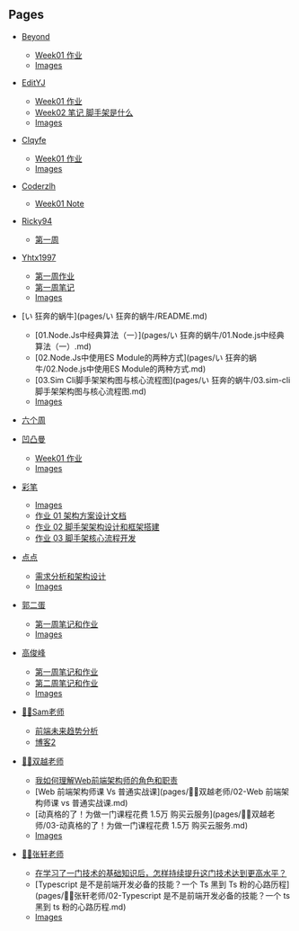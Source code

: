 
## Pages

- [Beyond](pages/Beyond/README.md)

    - [Week01 作业](pages/Beyond/01-week01-作业.md)
    - [Images]()
- [EditYJ](pages/EditYJ/README.md)

    - [Week01 作业](pages/EditYJ/01-Week01-作业.md)
    - [Week02 笔记 脚手架是什么](pages/EditYJ/02-Week02-笔记-脚手架是什么.md)
    - [Images]()
- [Clqyfe](pages/clqyfe/README.md)

    - [Week01 作业](pages/clqyfe/01-Week01-作业.md)
    - [Images]()
- [Coderzlh](pages/coderzlh/README.md)

    - [Week01 Note](pages/coderzlh/01-week01-note.md)
- [Ricky94](pages/ricky94/README.md)

    - [第一周](pages/ricky94/01-第一周.md)
- [Yhtx1997](pages/yhtx1997/README.md)

    - [第一周作业](pages/yhtx1997/01-第一周作业.md)
    - [第一周笔记](pages/yhtx1997/01-第一周笔记.md)
    - [Images]()
- [い 狂奔的蜗牛](pages/い 狂奔的蜗牛/README.md)

    - [01.Node.Js中经典算法（一）](pages/い 狂奔的蜗牛/01.Node.js中经典算法（一）.md)
    - [02.Node.Js中使用ES Module的两种方式](pages/い 狂奔的蜗牛/02.Node.js中使用ES Module的两种方式.md)
    - [03.Sim Cli脚手架架构图与核心流程图](pages/い 狂奔的蜗牛/03.sim-cli脚手架架构图与核心流程图.md)
    - [Images]()
- [六个周](pages/六个周/README.md)

- [凹凸曼](pages/凹凸曼/README.md)

    - [Week01 作业](pages/凹凸曼/01-Week01-作业.md)
    - [Images]()
- [彩笔](pages/彩笔/README.md)

    - [Images]()
    - [作业 01 架构方案设计文档](pages/彩笔/作业-01-架构方案设计文档.md)
    - [作业 02 脚手架架构设计和框架搭建](pages/彩笔/作业-02-脚手架架构设计和框架搭建.md)
    - [作业 03 脚手架核心流程开发](pages/彩笔/作业-03-脚手架核心流程开发.md)
- [点点](pages/点点/README.md)

    - [需求分析和架构设计](pages/点点/01-需求分析和架构设计.md)
    - [Images]()
- [郭二蛋](pages/郭二蛋/README.md)

    - [第一周笔记和作业](pages/郭二蛋/01-第一周笔记和作业.md)
    - [Images]()
- [高俊峰](pages/高俊峰/README.md)

    - [第一周笔记和作业](pages/高俊峰/01-第一周笔记和作业.md)
    - [第二周笔记和作业](pages/高俊峰/02-第二周笔记和作业.md)
    - [Images]()
- [👨‍🏫Sam老师](pages/👨‍🏫Sam老师/README.md)

    - [前端未来趋势分析](pages/👨‍🏫Sam老师/01-前端未来趋势分析.md)
    - [博客2](pages/👨‍🏫Sam老师/02-博客2.md)
- [👨‍🏫双越老师](pages/👨‍🏫双越老师/README.md)

    - [我如何理解Web前端架构师的角色和职责](pages/👨‍🏫双越老师/01-我如何理解Web前端架构师的角色和职责.md)
    - [Web 前端架构师课 Vs 普通实战课](pages/👨‍🏫双越老师/02-Web 前端架构师课 vs 普通实战课.md)
    - [动真格的了！为做一门课程花费 1.5万 购买云服务](pages/👨‍🏫双越老师/03-动真格的了！为做一门课程花费 1.5万 购买云服务.md)
    - [Images]()
- [👨‍🏫张轩老师](pages/👨‍🏫张轩老师/README.md)

    - [在学习了一门技术的基础知识后，怎样持续提升这门技术达到更高水平？](pages/👨‍🏫张轩老师/01-在学习了一门技术的基础知识后，怎样持续提升这门技术达到更高水平？.md)
    - [Typescript 是不是前端开发必备的技能？一个 Ts 黑到 Ts 粉的心路历程](pages/👨‍🏫张轩老师/02-Typescript 是不是前端开发必备的技能？一个 ts 黑到 ts 粉的心路历程.md)
    - [Images]()